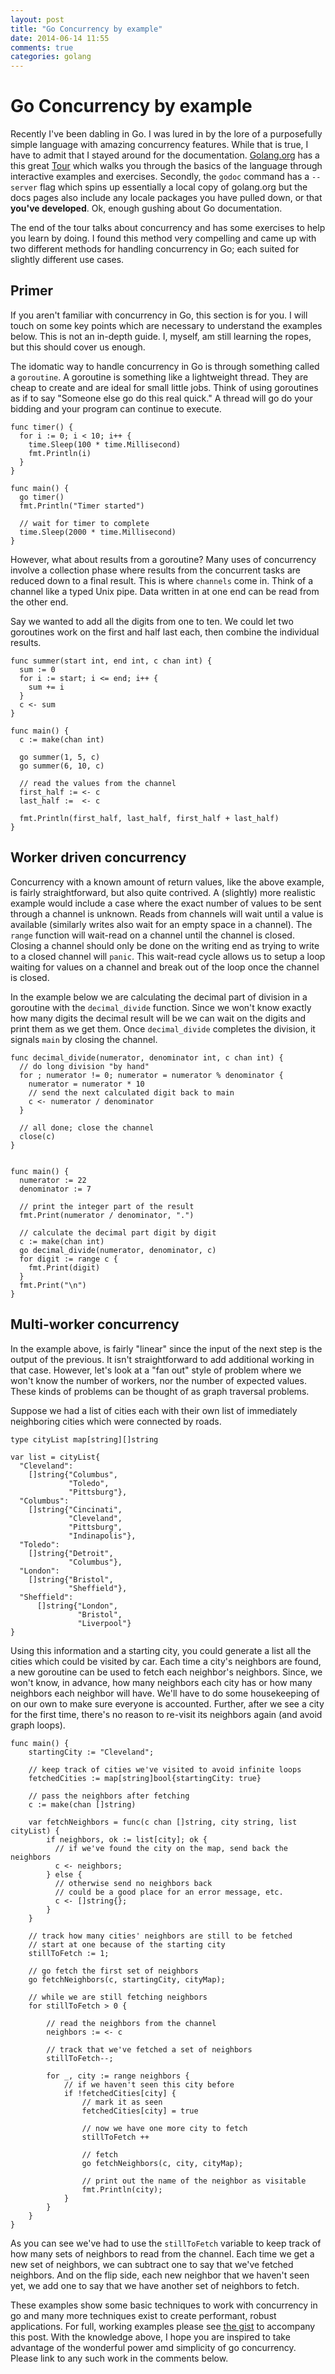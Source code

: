 ```yaml
---
layout: post
title: "Go Concurrency by example"
date: 2014-06-14 11:55
comments: true
categories: golang
---
```


# Go Concurrency by example

Recently I've been dabling in Go. I was lured in by the lore of a purposefully
simple language with amazing concurrency features. While that is true, I have to
admit that I stayed around for the documentation. [Golang.org](http://golang.org)
has a this great [Tour](http://tour.golang.org) which walks you through the
basics of the language through interactive examples and exercises. Secondly, the
`godoc` command has a `--server` flag which spins up essentially a local copy of
golang.org but the docs pages also include any locale packages you have pulled
down, or that __you've developed__. Ok, enough gushing about Go documentation.

The end of the tour talks about concurrency and has some exercises to help you
learn by doing. I found this method very compelling and came up with two
different methods for handling concurrency in Go; each suited for slightly
different use cases.

<!-- more -->

## Primer

If you aren't familiar with concurrency in Go, this section is for you. I will
touch on some key points which are necessary to understand the examples below.
This is not an in-depth guide. I, myself, am still learning the ropes, but this
should cover us enough.

The idomatic way to handle concurrency in Go is through something called a
`goroutine`. A goroutine is something like a lightweight thread. They are cheap
to create and are ideal for small little jobs. Think of using goroutines as if
to say "Someone else go do this real quick." A thread will go do your bidding
and your program can continue to execute.

    func timer() {
      for i := 0; i < 10; i++ {
        time.Sleep(100 * time.Millisecond)
        fmt.Println(i)
      }
    }

    func main() {
      go timer()
      fmt.Println("Timer started")

      // wait for timer to complete
      time.Sleep(2000 * time.Millisecond)
    }

However, what about results from a goroutine? Many uses of concurrency involve a
collection phase where results from the concurrent tasks are reduced down to a
final result. This is where `channels` come in. Think of a channel like a typed
Unix pipe. Data written in at one end can be read from the other end.

Say we wanted to add all the digits from one to ten. We could let two goroutines
work on the first and half last each, then combine the individual results.

    func summer(start int, end int, c chan int) {
      sum := 0
      for i := start; i <= end; i++ {
        sum += i
      }
      c <- sum
    }

    func main() {
      c := make(chan int)

      go summer(1, 5, c)
      go summer(6, 10, c)

      // read the values from the channel
      first_half := <- c
      last_half :=  <- c

      fmt.Println(first_half, last_half, first_half + last_half)
    }


## Worker driven concurrency

Concurrency with a known amount of return values, like the above example, is
fairly straightforward, but also quite contrived. A (slightly) more realistic
example would include a case where the exact number of values to be sent through
a channel is unknown. Reads from channels will wait until a value is available
(similarly writes also wait for an empty space in a channel). The `range`
function will wait-read on a channel until the channel is closed. Closing a
channel should only be done on the writing end as trying to write to a closed
channel will `panic`. This wait-read cycle allows us to setup a loop waiting for
values on a channel and break out of the loop once the channel is closed.

In the example below we are calculating the decimal part of division in a
goroutine with the `decimal_divide` function. Since we won't know exactly how
many digits the decimal result will be we can wait on the digits and print them
as we get them. Once `decimal_divide` completes the division, it signals `main`
by closing the channel.

    func decimal_divide(numerator, denominator int, c chan int) {
      // do long division "by hand"
      for ; numerator != 0; numerator = numerator % denominator {
        numerator = numerator * 10
        // send the next calculated digit back to main
        c <- numerator / denominator
      }

      // all done; close the channel
      close(c)
    }


    func main() {
      numerator := 22
      denominator := 7

      // print the integer part of the result
      fmt.Print(numerator / denominator, ".")

      // calculate the decimal part digit by digit
      c := make(chan int)
      go decimal_divide(numerator, denominator, c)
      for digit := range c {
        fmt.Print(digit)
      }
      fmt.Print("\n")
    }


## Multi-worker concurrency

In the example above, is fairly "linear" since the input of the next step is the
output of the previous. It isn't straightforward to add additional working in
that case. However, let's look at a "fan out" style of problem where we won't
know the number of workers, nor the number of expected values. These kinds of
problems can be thought of as graph traversal problems.

Suppose we had a list of cities each with their own list of immediately
neighboring cities which were connected by roads.

    type cityList map[string][]string

    var list = cityList{
      "Cleveland":
        []string{"Columbus",
                 "Toledo",
                 "Pittsburg"},
      "Columbus":
        []string{"Cincinati",
                 "Cleveland",
                 "Pittsburg",
                 "Indinapolis"},
      "Toledo":
        []string{"Detroit",
                 "Columbus"},
      "London":
        []string{"Bristol",
                 "Sheffield"},
      "Sheffield":
          []string{"London",
                   "Bristol",
                   "Liverpool"}
    }


Using this information and a starting city, you could generate a list all the
cities which could be visited by car. Each time a city's neighbors are found,
a new goroutine can be used to fetch each neighbor's neighbors. Since, we won't
know, in advance, how many neighbors each city has or how many neighbors each
neighbor will have. We'll have to do some housekeeping of on our own to make
sure everyone is accounted. Further, after we see a city for the first time,
there's no reason to re-visit its neighbors again (and avoid graph loops).

    func main() {
        startingCity := "Cleveland";

        // keep track of cities we've visited to avoid infinite loops
        fetchedCities := map[string]bool{startingCity: true}

        // pass the neighbors after fetching
        c := make(chan []string)

        var fetchNeighbors = func(c chan []string, city string, list cityList) {
            if neighbors, ok := list[city]; ok {
              // if we've found the city on the map, send back the neighbors
              c <- neighbors;
            } else {
              // otherwise send no neighbors back
              // could be a good place for an error message, etc.
              c <- []string{};
            }
        }

        // track how many cities' neighbors are still to be fetched
        // start at one because of the starting city
        stillToFetch := 1;

        // go fetch the first set of neighbors
        go fetchNeighbors(c, startingCity, cityMap);

        // while we are still fetching neighbors
        for stillToFetch > 0 {

            // read the neighbors from the channel
            neighbors := <- c

            // track that we've fetched a set of neighbors
            stillToFetch--;

            for _, city := range neighbors {
                // if we haven't seen this city before
                if !fetchedCities[city] {
                    // mark it as seen
                    fetchedCities[city] = true

                    // now we have one more city to fetch
                    stillToFetch ++

                    // fetch
                    go fetchNeighbors(c, city, cityMap);

                    // print out the name of the neighbor as visitable
                    fmt.Println(city);
                }
            }
        }
    }

As you can see we've had to use the `stillToFetch` variable to keep track of
how many sets of neighbors to read from the channel. Each time we get a new set
of neighbors, we can subtract one to say that we've fetched neighbors. And on
the flip side, each new neighbor that we haven't seen yet, we add one to say
that we have another set of neighbors to fetch.

These examples show some basic techniques to work with concurrency in go and
many more techniques exist to create performant, robust applications. For full,
working examples please see [the
gist](https://gist.github.com/chrismar035/a59c50329ab7c87033c2)
to accompany this post. With the knowledge above, I hope you are inspired to
take advantage of the wonderful power amd simplicity of go concurrency. Please
link to any such work in the comments below.
